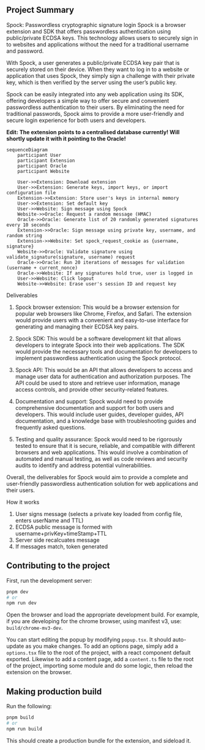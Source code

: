 ## Project Summary

Spock: Passwordless cryptographic signature login
Spock is a browser extension and SDK that offers passwordless authentication using public/private ECDSA keys. This technology allows users to securely sign in to websites and applications without the need for a traditional username and password.

With Spock, a user generates a public/private ECDSA key pair that is securely stored on their device. When they want to log in to a website or application that uses Spock, they simply sign a challenge with their private key, which is then verified by the server using the user’s public key.

Spock can be easily integrated into any web application using its SDK, offering developers a simple way to offer secure and convenient passwordless authentication to their users. By eliminating the need for traditional passwords, Spock aims to provide a more user-friendly and secure login experience for both users and developers.

**Edit: The extension points to a centralised database currently! Will shortly update it with it pointing to the Oracle!**


```mermaid
sequenceDiagram
    participant User
    participant Extension
    participant Oracle
    participant Website

    User->>Extension: Download extension
    User->>Extension: Generate keys, import keys, or import configuration file
    Extension->>Extension: Store user's keys in internal memory
    User->>Extension: Set default key
    User->>Website: Sign message using Spock
    Website->>Oracle: Request a random message (HMAC)
    Oracle->>Oracle: Generate list of 20 randomly generated signatures every 10 seconds
    Extension->>Oracle: Sign message using private key, username, and random string
    Extension->>Website: Set spock_request_cookie as {username, signature}
    Website->>Oracle: Validate signature using validate_signature(signature, username) request
    Oracle->>Oracle: Run 20 iterations of messages for validation (username + current_nonce)
    Oracle->>Website: If any signatures hold true, user is logged in
    User->>Website: Click logout
    Website->>Website: Erase user's session ID and request key
```

Deliverables

1. Spock browser extension: This would be a browser extension for popular web browsers like Chrome, Firefox, and Safari. The extension would provide users with a convenient and easy-to-use interface for generating and managing their ECDSA key pairs.

2. Spock SDK: This would be a software development kit that allows developers to integrate Spock into their web applications. The SDK would provide the necessary tools and documentation for developers to implement passwordless authentication using the Spock protocol.

3. Spock API: This would be an API that allows developers to access and manage user data for authentication and authorization purposes. The API could be used to store and retrieve user information, manage access controls, and provide other security-related features.

4. Documentation and support: Spock would need to provide comprehensive documentation and support for both users and developers. This would include user guides, developer guides, API documentation, and a knowledge base with troubleshooting guides and frequently asked questions.

5. Testing and quality assurance: Spock would need to be rigorously tested to ensure that it is secure, reliable, and compatible with different browsers and web applications. This would involve a combination of automated and manual testing, as well as code reviews and security audits to identify and address potential vulnerabilities.

Overall, the deliverables for Spock would aim to provide a complete and user-friendly passwordless authentication solution for web applications and their users.

How it works
1. User signs message (selects a private key loaded from config file, enters userName and TTL)
2. ECDSA public message is formed with username+privKey+timeStamp+TTL
3. Server side recalcuates message
4. If messages match, token generated

## Contributing to the project

First, run the development server:

```bash
pnpm dev
# or
npm run dev
```

Open the browser and load the appropriate development build. For example, if you are developing for the chrome browser, using manifest v3, use: `build/chrome-mv3-dev`.

You can start editing the popup by modifying `popup.tsx`. It should auto-update as you make changes. To add an options page, simply add a `options.tsx` file to the root of the project, with a react component default exported. Likewise to add a content page, add a `content.ts` file to the root of the project, importing some module and do some logic, then reload the extension on the browser.

## Making production build

Run the following:

```bash
pnpm build
# or
npm run build
```

This should create a production bundle for the extension, and sideload it.
